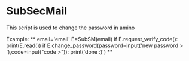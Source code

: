 # SubSecMail
This script is used to change the password in amino 


Example:
**
email='email'
E=SubSM(email)
if E.request_verify_code():
print(E.read())
if E.change_password(password=input('new password > '),code=input("code >")):
print('done :)')
**

